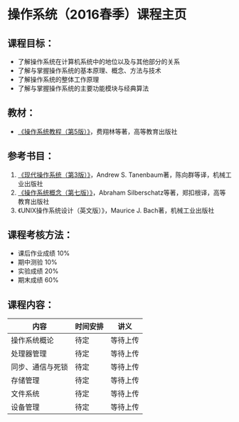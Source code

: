 # 操作系统（2016春季）课程主页

## 课程目标：
- 了解操作系统在计算机系统中的地位以及与其他部分的关系
- 了解与掌握操作系统的基本原理、概念、方法与技术
- 了解操作系统的整体工作原理
- 了解与掌握操作系统的主要功能模块与经典算法

## 教材：
- [《操作系统教程（第5版）》](http://www.amazon.cn/普通高等教育本科国家级规划教材-操作系统教程-费翔林/dp/B00IR4FS4O/)，费翔林等著，高等教育出版社

## 参考书目：
1. [《现代操作系统（第3版）》](http://www.amazon.cn/现代操作系统-塔嫩鲍姆/dp/B002GKAMFA/)，Andrew S. Tanenbaum著，陈向群等译，机械工业出版社
2. [《操作系统概念（第七版）》](http://www.amazon.cn/操作系统概念-西尔伯查茨/dp/B004OQE8BI/)，Abraham Silberschatz等著，郑扣根译，高等教育出版社
3. 《UNIX操作系统设计（英文版）》，Maurice J. Bach著，机械工业出版社

## 课程考核方法：
- 课后作业成绩 10%
- 期中测验 10%
- 实验成绩 20%
- 期末成绩 60%

## 课程内容：
内容            | 时间安排 | 讲义
----------------|----------|--------
操作系统概论    | 待定     |等待上传 
处理器管理      | 待定     |等待上传 
同步、通信与死锁| 待定     |等待上传 
存储管理        | 待定     |等待上传
文件系统        | 待定     |等待上传
设备管理        | 待定     |等待上传

